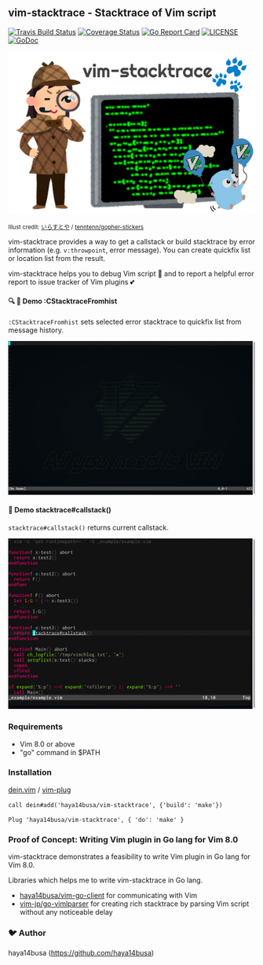 ## vim-stacktrace - Stacktrace of Vim script

[![Travis Build Status](https://travis-ci.org/haya14busa/vim-stacktrace.svg?branch=master)](https://travis-ci.org/haya14busa/vim-stacktrace)
[![Coverage Status](https://coveralls.io/repos/github/haya14busa/vim-stacktrace/badge.svg?branch=master)](https://coveralls.io/github/haya14busa/vim-stacktrace?branch=master)
[![Go Report Card](https://goreportcard.com/badge/github.com/haya14busa/vim-stacktrace)](https://goreportcard.com/report/github.com/haya14busa/vim-stacktrace)
[![LICENSE](https://img.shields.io/badge/license-MIT-blue.svg)](LICENSE)
[![GoDoc](https://godoc.org/github.com/haya14busa/vim-stacktrace/go/stacktrace?status.svg)](https://godoc.org/github.com/haya14busa/vim-stacktrace/go/stacktrace)

![vim-stacktrace.logo.png (658×433)](https://raw.githubusercontent.com/haya14busa/i/075cce52e2758e2fd2158ee85e3a070c9603fa83/vim-stacktrace/vim-stacktrace.logo.png)

<small>Illust credit: [いらすとや](http://www.irasutoya.com/) / [tenntenn/gopher-stickers](https://github.com/tenntenn/gopher-stickers)</small>

vim-stacktrace provides a way to get a callstack or build stacktrace by error information (e.g. `v:throwpoint`, error message).
You can create quickfix list or location list from the result.

vim-stacktrace helps you to debug Vim script :bug: and to report a helpful error report to issue tracker of Vim plugins :two_hearts:

#### :mag: :bug: Demo :CStacktraceFromhist

`:CStacktraceFromhist` sets selected error stacktrace to quickfix list from message history.

![stacktracefromhist.gif (1287×800)](https://raw.githubusercontent.com/haya14busa/i/e7ef65e590e850ea37425c6ebf4479c1422ef8c8/vim-stacktrace/stacktracefromhist.gif)

#### :paw_prints: Demo stacktrace#callstack()

`stacktrace#callstack()` returns current callstack.

![anim.gif (1195×823)](https://raw.githubusercontent.com/haya14busa/i/b1065499c18fb0001198bdb911151cb47fa1759a/vim-stacktrace/anim.gif)


### Requirements
- Vim 8.0 or above
- "go" command in $PATH

### Installation

[dein.vim](https://github.com/Shougo/dein.vim) / [vim-plug](https://github.com/junegunn/vim-plug)

```vim
call dein#add('haya14busa/vim-stacktrace', {'build': 'make'})
```

```vim
Plug 'haya14busa/vim-stacktrace', { 'do': 'make' }
```

### Proof of Concept: Writing Vim plugin in Go lang for Vim 8.0
vim-stacktrace demonstrates a feasibility to write Vim plugin in Go lang for Vim 8.0.

Libraries which helps me to write vim-stacktrace in Go lang.

- [haya14busa/vim-go-client](https://github.com/haya14busa/vim-go-client) for communicating with Vim
- [vim-jp/go-vimlparser](https://github.com/vim-jp/go-vimlparser) for creating rich stacktrace by parsing Vim script without any noticeable delay

### :bird: Author
haya14busa (https://github.com/haya14busa)
